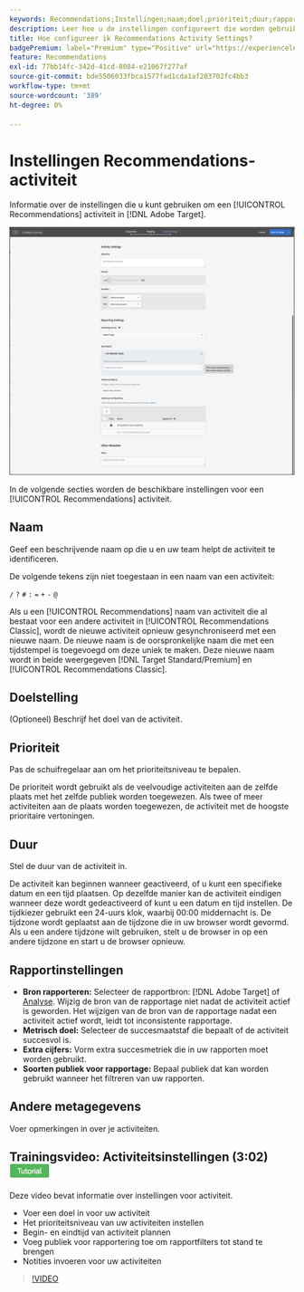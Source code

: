 ```yaml
---
keywords: Recommendations;Instellingen;naam;doel;prioriteit;duur;rapportage-instellingen;andere metagegevens
description: Leer hoe u de instellingen configureert die worden gebruikt om een Recommendations-activiteit in Adobe Target te beschrijven en te besturen.
title: Hoe configureer ik Recommendations Activity Settings?
badgePremium: label="Premium" type="Positive" url="https://experienceleague.adobe.com/docs/target/using/introduction/intro.html?lang=en#premium newtab=true" tooltip="See what's included in Target Premium."
feature: Recommendations
exl-id: 77bb14fc-342d-41cd-8084-e21067f277af
source-git-commit: bde5506033fbca1577fad1cda1af203702fc4bb3
workflow-type: tm+mt
source-wordcount: '389'
ht-degree: 0%

---
```


# Instellingen Recommendations-activiteit

Informatie over de instellingen die u kunt gebruiken om een [!UICONTROL Recommendations] activiteit in [!DNL Adobe Target].

![Recommendations-pagina Doelen en instellingen](/help/main/c-recommendations/t-create-recs-activity/assets/recs-settings.png)

In de volgende secties worden de beschikbare instellingen voor een [!UICONTROL Recommendations] activiteit.

## Naam

Geef een beschrijvende naam op die u en uw team helpt de activiteit te identificeren.

De volgende tekens zijn niet toegestaan in een naam van een activiteit:

`/`
`?`
`#`
`:`
`=`
`+`
`-`
`@`

Als u een [!UICONTROL Recommendations] naam van activiteit die al bestaat voor een andere activiteit in [!UICONTROL Recommendations Classic], wordt de nieuwe activiteit opnieuw gesynchroniseerd met een nieuwe naam. De nieuwe naam is de oorspronkelijke naam die met een tijdstempel is toegevoegd om deze uniek te maken. Deze nieuwe naam wordt in beide weergegeven [!DNL Target Standard/Premium] en [!UICONTROL Recommendations Classic].

## Doelstelling

(Optioneel) Beschrijf het doel van de activiteit.

## Prioriteit

Pas de schuifregelaar aan om het prioriteitsniveau te bepalen.

De prioriteit wordt gebruikt als de veelvoudige activiteiten aan de zelfde plaats met het zelfde publiek worden toegewezen. Als twee of meer activiteiten aan de plaats worden toegewezen, de activiteit met de hoogste prioritaire vertoningen.

## Duur

Stel de duur van de activiteit in.

De activiteit kan beginnen wanneer geactiveerd, of u kunt een specifieke datum en een tijd plaatsen. Op dezelfde manier kan de activiteit eindigen wanneer deze wordt gedeactiveerd of kunt u een datum en tijd instellen. De tijdkiezer gebruikt een 24-uurs klok, waarbij 00:00 middernacht is. De tijdzone wordt geplaatst aan de tijdzone die in uw browser wordt gevormd. Als u een andere tijdzone wilt gebruiken, stelt u de browser in op een andere tijdzone en start u de browser opnieuw.

## Rapportinstellingen

* **Bron rapporteren:** Selecteer de rapportbron: [!DNL Adobe Target] of [Analyse](/help/main/c-integrating-target-with-mac/a4t/a4t.md). Wijzig de bron van de rapportage niet nadat de activiteit actief is geworden. Het wijzigen van de bron van de rapportage nadat een activiteit actief wordt, leidt tot inconsistente rapportage.
* **Metrisch doel:** Selecteer de succesmaatstaf die bepaalt of de activiteit succesvol is.
* **Extra cijfers:** Vorm extra succesmetriek die in uw rapporten moet worden gebruikt.
* **Soorten publiek voor rapportage:** Bepaal publiek dat kan worden gebruikt wanneer het filtreren van uw rapporten.

## Andere metagegevens

Voer opmerkingen in over je activiteiten.

## Trainingsvideo: Activiteitsinstellingen (3:02) ![Zelfstudie-badge](/help/main/assets/tutorial.png)

Deze video bevat informatie over instellingen voor activiteit.

* Voer een doel in voor uw activiteit
* Het prioriteitsniveau van uw activiteiten instellen
* Begin- en eindtijd van activiteit plannen
* Voeg publiek voor rapportering toe om rapportfilters tot stand te brengen
* Notities invoeren voor uw activiteiten

>[!VIDEO](https://video.tv.adobe.com/v/17381)
